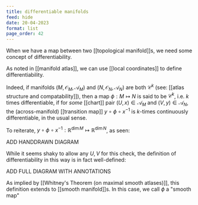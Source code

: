 ```yaml
---
title: differentiable manifolds
feed: hide
date: 20-04-2023
format: list
page_order: 42
---
```



When we have a map between two [[topological manifold]]s, we need some concept of differentiability.

As noted in [[manifold atlas]], we can use [[local coordinates]] to define differentiability. 

Indeed, if manifolds $(M, \mathcal O_M, \mathscr A_M)$ and $(N, \mathcal O_N, \mathscr A_N)$ are both $\mathcal C^k$ (see: [[atlas structure and compatability]]), then a map $\phi: M\mapsto N$ is said to be $\mathcal C^k$, i.e. $k$ times differentiable, if for *some* [[chart]] pair $(U,x)\in\mathscr A_M$ and $(V,y)\in\mathscr A_N$, the (across-manifold) [[transition map]] $y\circ\phi\circ x^{-1}$ is $k$-times continuously differentiable, in the usual sense.

To reiterate, $y\circ\phi\circ x^{-1}:\mathbb R^{\dim M}\mapsto\mathbb R^{\dim N}$, as seen:

ADD HANDDRAWN DIAGRAM


While it seems shaky to allow any $U, V$ for this check, the definition of differentiability in this way is in fact well-defined:

ADD FULL DIAGRAM WITH ANNOTATIONS


As implied by [[Whitney's Theorem (on maximal smooth atlases)]], this definition extends to [[smooth manifold]]s. In this case, we call $\phi$ a "smooth map"
